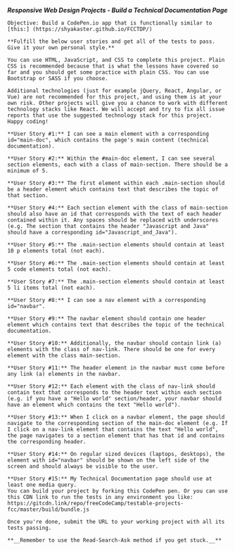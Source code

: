 **_Responsive Web Design Projects - Build a Technical Documentation Page_**

    Objective: Build a CodePen.io app that is functionally similar to [this:] (https://shyakaster.github.io/FCCTDP/)

    **Fulfill the below user stories and get all of the tests to pass. Give it your own personal style.**

    You can use HTML, JavaScript, and CSS to complete this project. Plain CSS is recommended because that is what the lessons have covered so far and you should get some practice with plain CSS. You can use Bootstrap or SASS if you choose.

    Additional technologies (just for example jQuery, React, Angular, or Vue) are not recommended for this project, and using them is at your own risk. Other projects will give you a chance to work with different technology stacks like React. We will accept and try to fix all issue reports that use the suggested technology stack for this project. Happy coding!

    **User Story #1:** I can see a main element with a corresponding id="main-doc", which contains the page's main content (technical documentation).

    **User Story #2:** Within the #main-doc element, I can see several section elements, each with a class of main-section. There should be a minimum of 5.

    **User Story #3:** The first element within each .main-section should be a header element which contains text that describes the topic of that section.

    **User Story #4:** Each section element with the class of main-section should also have an id that corresponds with the text of each header contained within it. Any spaces should be replaced with underscores (e.g. The section that contains the header "Javascript and Java" should have a corresponding id="Javascript_and_Java").

    **User Story #5:** The .main-section elements should contain at least 10 p elements total (not each).

    **User Story #6:** The .main-section elements should contain at least 5 code elements total (not each).

    **User Story #7:** The .main-section elements should contain at least 5 li items total (not each).

    **User Story #8:** I can see a nav element with a corresponding id="navbar".

    **User Story #9:** The navbar element should contain one header element which contains text that describes the topic of the technical documentation.

    **User Story #10:** Additionally, the navbar should contain link (a) elements with the class of nav-link. There should be one for every element with the class main-section.

    **User Story #11:** The header element in the navbar must come before any link (a) elements in the navbar.

    **User Story #12:** Each element with the class of nav-link should contain text that corresponds to the header text within each section (e.g. if you have a "Hello world" section/header, your navbar should have an element which contains the text "Hello world").

    **User Story #13:** When I click on a navbar element, the page should navigate to the corresponding section of the main-doc element (e.g. If I click on a nav-link element that contains the text "Hello world", the page navigates to a section element that has that id and contains the corresponding header.

    **User Story #14:** On regular sized devices (laptops, desktops), the element with id="navbar" should be shown on the left side of the screen and should always be visible to the user.

    **User Story #15:** My Technical Documentation page should use at least one media query.
    You can build your project by forking this CodePen pen. Or you can use this CDN link to run the tests in any environment you like: https://gitcdn.link/repo/freeCodeCamp/testable-projects-fcc/master/build/bundle.js

    Once you're done, submit the URL to your working project with all its tests passing.

    **__Remember to use the Read-Search-Ask method if you get stuck.__**
